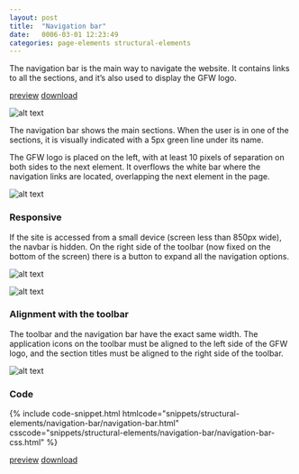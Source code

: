 ```yaml
---
layout: post
title:  "Navigation bar"
date:   0006-03-01 12:23:49
categories: page-elements structural-elements
---
```


The navigation bar is the main way to navigate the website. It contains links to all the sections,
and it’s also used to display the GFW logo.

<a class="btn btn--preview" target="_blank" href="http://localhost:4000/gfw-style-guides/downloads/structural-elements/navigation-bar/index.html">preview</a>
<a class="btn btn--download" download="navigation-bar.zip" href="http://localhost:4000/gfw-style-guides/downloads/structural-elements/navigation-bar/navigation-bar.zip">download</a>

![alt text][navbar]

The navigation bar shows the main sections. When the user is in one of the sections, it is visually
indicated with a 5px green line under its name.

The GFW logo is placed on the left, with at least 10 pixels of separation on both sides to the next element.
It overflows the white bar where the navigation links are located, overlapping the next element in the page.

![alt text][navbar-meassures]

### Responsive

If the site is accessed from a small device (screen less than 850px wide), the navbar is hidden. On the right
side of the toolbar (now fixed on the bottom of the screen) there is a button to expand all the navigation options.

![alt text][navbar-mobile]

![alt text][navbar-mobile-open]

### Alignment with the toolbar

The toolbar and the navigation bar have the exact same width. The application icons on the toolbar must be aligned to
the left side of the GFW logo, and the section titles must be aligned to the right side of the toolbar.

![alt text][navbar-alignment]

### Code

<div id="code-snippet-box1" class="code-snippet-box">
  {% include code-snippet.html htmlcode="snippets/structural-elements/navigation-bar/navigation-bar.html" csscode="snippets/structural-elements/navigation-bar/navigation-bar-css.html" %}
</div>

<a class="btn btn--preview" target="_blank" href="http://localhost:4000/gfw-style-guides/downloads/structural-elements/navigation-bar/index.html">preview</a>
<a class="btn btn--download" download="navigation-bar.zip" href="http://localhost:4000/gfw-style-guides/downloads/structural-elements/navigation-bar/navigation-bar.zip">download</a>


[navbar]: /gfw-style-guides/images/posts/structural-elements/navigation-bar/05-01-navbar.png "navbar"
[navbar-meassures]: /gfw-style-guides/images/posts/structural-elements/navigation-bar/05-02-navbar-meassures.png "navbar meassures"
[navbar-mobile]: /gfw-style-guides/images/posts/structural-elements/navigation-bar/05-03-navbar-mobile.png "navbar mobile"
[navbar-mobile-open]: /gfw-style-guides/images/posts/structural-elements/navigation-bar/05-04-navbar-mobile-open.png "navbar mobile open"
[navbar-alignment]: /gfw-style-guides/images/posts/structural-elements/navigation-bar/05-05-navbar-alignment.png "navbar aligment"
